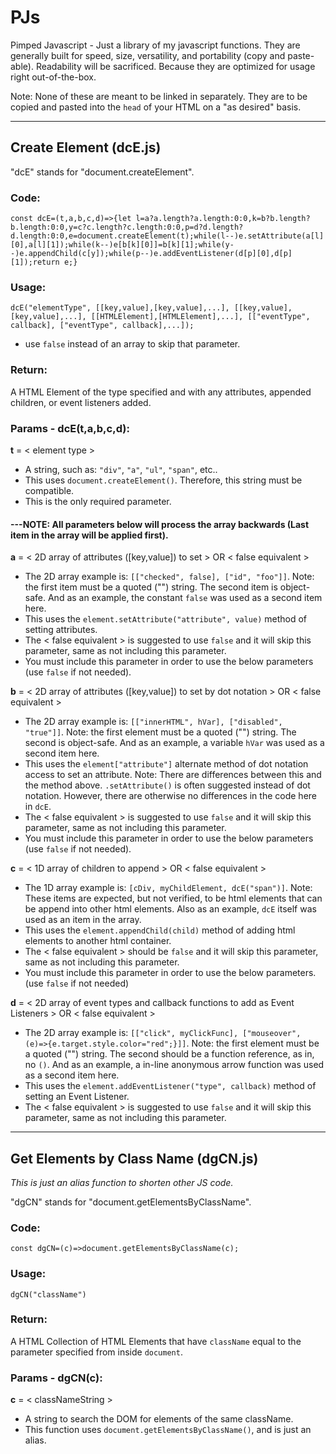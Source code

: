 <h1>PJs</h1>

Pimped Javascript - Just a library of my javascript functions. They are generally built for speed, size, versatility, and portability (copy and paste-able). Readability will be sacrificed. Because they are optimized for usage right out-of-the-box.

Note: None of these are meant to be linked in separately. They are to be copied and pasted into the `head` of your HTML on a "as desired" basis.

<hr>

<h2>Create Element  (dcE.js)</h2>

"dcE" stands for "document.createElement".


<h3>Code:</h3>

`const dcE=(t,a,b,c,d)=>{let l=a?a.length?a.length:0:0,k=b?b.length?b.length:0:0,y=c?c.length?c.length:0:0,p=d?d.length?d.length:0:0,e=document.createElement(t);while(l--)e.setAttribute(a[l][0],a[l][1]);while(k--)e[b[k][0]]=b[k][1];while(y--)e.appendChild(c[y]);while(p--)e.addEventListener(d[p][0],d[p][1]);return e;}`


<h3>Usage:</h3>

`dcE("elementType", [[key,value],[key,value],...], [[key,value],[key,value],...], [[HTMLElement],[HTMLElement],...], [["eventType", callback], ["eventType", callback],...]);`
* use `false` instead of an array to skip that parameter.


<h3>Return:</h3>

A HTML Element of the type specified and with any attributes, appended children, or event listeners added.


<h3>Params - dcE(t,a,b,c,d):</h3>

**t**  = < element type >
* A string, such as: `"div"`, `"a"`, `"ul"`, `"span"`, etc..
* This uses `document.createElement()`. Therefore, this string must be compatible.
* This is the only required parameter.

<h4>---NOTE: All parameters below will process the array backwards (Last item in the array will be applied first).</h4>

**a** = < 2D array of attributes ([key,value]) to set >  OR  < false equivalent >
* The 2D array example is: `[["checked", false], ["id", "foo"]]`. Note: the first item must be a quoted ("") string. The second item is object-safe. And as an example, the constant `false` was used as a second item here.
* This uses the `element.setAttribute("attribute", value)`  method of setting attributes.
* The < false equivalent > is suggested to use `false` and it will skip this parameter, same as not including this parameter.
* You must include this parameter in order to use the below parameters (use `false` if not needed).

**b** = < 2D array of attributes ([key,value]) to set by dot notation >  OR  < false equivalent >
* The 2D array example is: `[["innerHTML", hVar], ["disabled", "true"]]`. Note: the first element must be a quoted ("") string. The second is object-safe. And as an example, a variable `hVar` was used as a second item here.
* This uses the `element["attribute"]` alternate method of dot notation access to set an attribute. Note: There are differences between this and the method above. `.setAttribute()` is often suggested instead of dot notation. However, there are otherwise no differences in the code here in `dcE`.
* The < false equivalent > is suggested to use `false` and it will skip this parameter, same as not including this parameter.
* You must include this parameter in order to use the below parameters (use `false` if not needed).

**c** = < 1D array of children to append >  OR  < false equivalent >
* The 1D array example is: `[cDiv, myChildElement, dcE("span")]`. Note: These items are expected, but not verified, to be html elements that can be append into other html elements. Also as an example, `dcE` itself was used as an item in the array.
* This uses the `element.appendChild(child)` method of adding html elements to another html container.
* The < false equivalent > should be `false` and it will skip this parameter, same as not including this parameter.
* You must include this parameter in order to use the below parameters. (use `false` if not needed)

**d** = < 2D array of event types and callback functions to add as Event Listeners >  OR  < false equivalent >
* The 2D array example is: `[["click", myClickFunc], ["mouseover", (e)=>{e.target.style.color="red";}]]`. Note: the first element must be a quoted ("") string. The second should be a function reference, as in, no `()`.  And as an example, a in-line anonymous arrow function was used as a second item here.
* This uses the `element.addEventListener("type", callback)` method of setting an Event Listener.
* The < false equivalent > is suggested to use `false` and it will skip this parameter, same as not including this parameter.

<hr>

<h2>Get Elements by Class Name  (dgCN.js)</h2>

*This is just an alias function to shorten other JS code.*

"dgCN" stands for "document.getElementsByClassName".


<h3>Code:</h3>

`const dgCN=(c)=>document.getElementsByClassName(c);`


<h3>Usage:</h3>

`dgCN("className")`


<h3>Return:</h3>

A HTML Collection of HTML Elements that have `className` equal to the parameter specified from inside `document`.


<h3>Params - dgCN(c):</h3>

**c** = < classNameString >
* A string to search the DOM for elements of the same className.
* This function uses `document.getElementsByClassName()`, and is just an alias.

